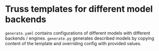 # Truss templates for different model backends
`generate.yaml` contains configurations of different models with different backends / engines. `generate.py` generates described models by copying content of the template and overriding config with provided values.
